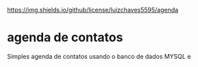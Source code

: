 https://img.shields.io/github/license/luizchaves5595/agenda
# agenda de contatos
Simples agenda de contatos usando o banco de dados MYSQL e
